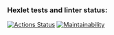 ### Hexlet tests and linter status:
[![Actions Status](https://github.com/CaptainCollie/python-project-lvl1/workflows/hexlet-check/badge.svg)](https://github.com/CaptainCollie/python-project-lvl1/actions)
[![Maintainability](https://api.codeclimate.com/v1/badges/a99a88d28ad37a79dbf6/maintainability)](https://codeclimate.com/github/codeclimate/codeclimate/maintainability)
